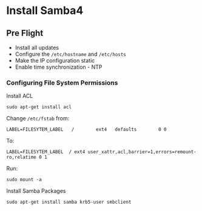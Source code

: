 # Install Samba4


## Pre Flight

* Install all updates
* Configure the ```/etc/hostname``` and ```/etc/hosts``` 
* Make the IP configuration static
* Enable time synchronization - NTP


### Configuring File System Permissions

Install ACL
```
sudo apt-get install acl
```
Change ```/etc/fstab``` from:
```
LABEL=FILESYTEM_LABEL   /        ext4   defaults        0 0
```
To:
```
LABEL=FILESYTEM_LABEL  / ext4 user_xattr,acl,barrier=1,errors=remount-ro,relatime 0 1
```
Run:
```
sudo mount -a
```

Install Samba Packages
```
sudo apt-get install samba krb5-user smbclient
```


